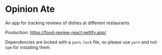 # Opinion Ate

An app for tracking reviews of dishes at different restaurants

Production: https://food-review-react.netlify.app/

Dependencies are locked with a `yarn.lock` file, so please use `yarn` and not `npm` for installing them.
